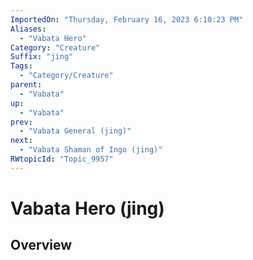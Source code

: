 ```yaml
---
ImportedOn: "Thursday, February 16, 2023 6:10:23 PM"
Aliases:
  - "Vabata Hero"
Category: "Creature"
Suffix: "jing"
Tags:
  - "Category/Creature"
parent:
  - "Vabata"
up:
  - "Vabata"
prev:
  - "Vabata General (jing)"
next:
  - "Vabata Shaman of Ingo (jing)"
RWtopicId: "Topic_9957"
---
```

# Vabata Hero (jing)
## Overview
